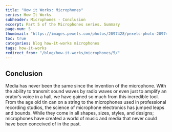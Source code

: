 ```yaml
---
title: "How it Works: Microphones"
series: How It Works
subheader: Microphones - Conclusion
excerpt: Part 5 of the Microphones series. Summary
page-num: 5
thumbnail: "https://images.pexels.com/photos/2097428/pexels-photo-2097428.jpeg"
toc: true
categories: blog how-it-works microphones
tags: how-it-works
redirect_from: "/blog/how-it-works/microphones/5/"
---
```


## Conclusion
                
Media has never been the same since the invention of the microphone. With the ability to transmit sound waves by radio waves or even just to amplify an orator’s voice in a hall, we have gained so much from this incredible tool. From the age old tin can on a string to the microphones used in professional recording studios, the science of microphone electronics has jumped leaps and bounds. While they come in all shapes, sizes, styles, and designs; microphones have created a world of music and media that never could have been conceived of in the past.